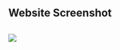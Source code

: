 ## Website Screenshot
![](https://github.com/user-attachments/assets/65048e34-43ae-415c-a4c8-04a2b4864dd4)
---
